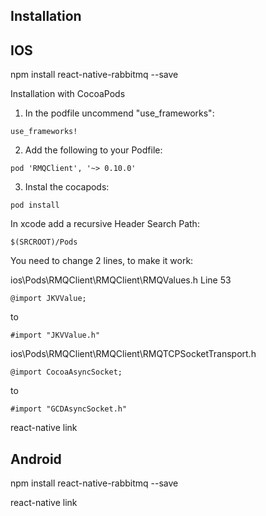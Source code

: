 
## Installation

## IOS

npm install react-native-rabbitmq --save

 Installation with CocoaPods

1. In the podfile uncommend "use_frameworks":

```
use_frameworks!
```
2. Add the following to your Podfile:

```
pod 'RMQClient', '~> 0.10.0'
```
3. Instal the cocapods:

```
pod install
```



In xcode add a recursive Header Search Path:
```
$(SRCROOT)/Pods
```


You need to change 2 lines, to make it work:

ios\Pods\RMQClient\RMQClient\RMQValues.h Line 53
```
@import JKVValue;
```
to
```
#import "JKVValue.h"
```

ios\Pods\RMQClient\RMQClient\RMQTCPSocketTransport.h
```
@import CocoaAsyncSocket;
```
to
```
#import "GCDAsyncSocket.h"
```

react-native link


## Android 

npm install react-native-rabbitmq --save

react-native link
